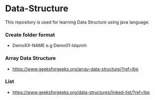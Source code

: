 # Data-Structure
This repository is used for learning Data Structure using java language.

### Create folder format
- DemoXX-NAME e.g Demo01-ldqvinh

### Array Data Structure
- https://www.geeksforgeeks.org/array-data-structure/?ref=lbp

### List
- https://www.geeksforgeeks.org/data-structures/linked-list/?ref=lbp